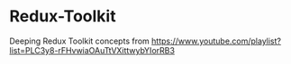 # Redux-Toolkit
Deeping Redux Toolkit concepts from https://www.youtube.com/playlist?list=PLC3y8-rFHvwiaOAuTtVXittwybYIorRB3

